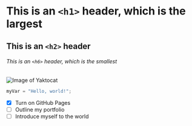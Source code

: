 # This is an `<h1>` header, which is the largest

## This is an `<h2>` header

###### This is an `<h6>` header, which is the smallest

![Image of Yaktocat](https://octodex.github.com/images/yaktocat.png)

```Python
myVar = "Hello, world!";
```

- [x] Turn on GitHub Pages
- [ ] Outline my portfolio
- [ ] Introduce myself to the world
